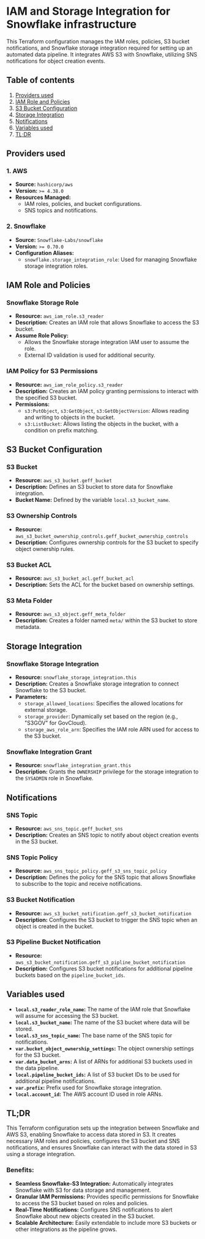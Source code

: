 # IAM and Storage Integration for Snowflake infrastructure

This Terraform configuration manages the IAM roles, policies, S3 bucket notifications, and Snowflake storage integration required for setting up an automated data pipeline. It integrates AWS S3 with Snowflake, utilizing SNS notifications for object creation events.

## Table of contents

1. [Providers used](#providers-used)
2. [IAM Role and Policies](#iam-role-and-policies)
3. [S3 Bucket Configuration](#s3-bucket-configuration)
4. [Storage Integration](#storage-integration)
5. [Notifications](#notifications)
6. [Variables used](#variables-used)
7. [TL;DR](#tldr)

## Providers used

### 1. AWS
- **Source:** `hashicorp/aws`
- **Version:** `>= 4.38.0`
- **Resources Managed:**
  - IAM roles, policies, and bucket configurations.
  - SNS topics and notifications.

### 2. Snowflake
- **Source:** `Snowflake-Labs/snowflake`
- **Version:** `>= 0.70.0`
- **Configuration Aliases:**
  - `snowflake.storage_integration_role`: Used for managing Snowflake storage integration roles.

## IAM Role and Policies

### Snowflake Storage Role

- **Resource:** `aws_iam_role.s3_reader`
- **Description:** Creates an IAM role that allows Snowflake to access the S3 bucket.
- **Assume Role Policy:**
  - Allows the Snowflake storage integration IAM user to assume the role.
  - External ID validation is used for additional security.

### IAM Policy for S3 Permissions

- **Resource:** `aws_iam_role_policy.s3_reader`
- **Description:** Creates an IAM policy granting permissions to interact with the specified S3 bucket.
- **Permissions:**
  - `s3:PutObject`, `s3:GetObject`, `s3:GetObjectVersion`: Allows reading and writing to objects in the bucket.
  - `s3:ListBucket`: Allows listing the objects in the bucket, with a condition on prefix matching.

## S3 Bucket Configuration

### S3 Bucket

- **Resource:** `aws_s3_bucket.geff_bucket`
- **Description:** Defines an S3 bucket to store data for Snowflake integration.
- **Bucket Name:** Defined by the variable `local.s3_bucket_name`.

### S3 Ownership Controls

- **Resource:** `aws_s3_bucket_ownership_controls.geff_bucket_ownership_controls`
- **Description:** Configures ownership controls for the S3 bucket to specify object ownership rules.

### S3 Bucket ACL

- **Resource:** `aws_s3_bucket_acl.geff_bucket_acl`
- **Description:** Sets the ACL for the bucket based on ownership settings.

### S3 Meta Folder

- **Resource:** `aws_s3_object.geff_meta_folder`
- **Description:** Creates a folder named `meta/` within the S3 bucket to store metadata.

## Storage Integration

### Snowflake Storage Integration

- **Resource:** `snowflake_storage_integration.this`
- **Description:** Creates a Snowflake storage integration to connect Snowflake to the S3 bucket.
- **Parameters:**
  - `storage_allowed_locations`: Specifies the allowed locations for external storage.
  - `storage_provider`: Dynamically set based on the region (e.g., "S3GOV" for GovCloud).
  - `storage_aws_role_arn`: Specifies the IAM role ARN used for access to the S3 bucket.

### Snowflake Integration Grant

- **Resource:** `snowflake_integration_grant.this`
- **Description:** Grants the `OWNERSHIP` privilege for the storage integration to the `SYSADMIN` role in Snowflake.

## Notifications

### SNS Topic

- **Resource:** `aws_sns_topic.geff_bucket_sns`
- **Description:** Creates an SNS topic to notify about object creation events in the S3 bucket.

### SNS Topic Policy

- **Resource:** `aws_sns_topic_policy.geff_s3_sns_topic_policy`
- **Description:** Defines the policy for the SNS topic that allows Snowflake to subscribe to the topic and receive notifications.

### S3 Bucket Notification

- **Resource:** `aws_s3_bucket_notification.geff_s3_bucket_notification`
- **Description:** Configures the S3 bucket to trigger the SNS topic when an object is created in the bucket.

### S3 Pipeline Bucket Notification

- **Resource:** `aws_s3_bucket_notification.geff_s3_pipline_bucket_notification`
- **Description:** Configures S3 bucket notifications for additional pipeline buckets based on the `pipeline_bucket_ids`.

## Variables used

- **`local.s3_reader_role_name`:** The name of the IAM role that Snowflake will assume for accessing the S3 bucket.
- **`local.s3_bucket_name`:** The name of the S3 bucket where data will be stored.
- **`local.s3_sns_topic_name`:** The base name of the SNS topic for notifications.
- **`var.bucket_object_ownership_settings`:** The object ownership settings for the S3 bucket.
- **`var.data_bucket_arns`:** A list of ARNs for additional S3 buckets used in the data pipeline.
- **`local.pipeline_bucket_ids`:** A list of S3 bucket IDs to be used for additional pipeline notifications.
- **`var.prefix`:** Prefix used for Snowflake storage integration.
- **`local.account_id`:** The AWS account ID used in role ARNs.

## TL;DR

This Terraform configuration sets up the integration between Snowflake and AWS S3, enabling Snowflake to access data stored in S3. It creates necessary IAM roles and policies, configures the S3 bucket and SNS notifications, and ensures Snowflake can interact with the data stored in S3 using a storage integration.

### Benefits:
- **Seamless Snowflake-S3 Integration:** Automatically integrates Snowflake with S3 for data storage and management.
- **Granular IAM Permissions:** Provides specific permissions for Snowflake to access the S3 bucket based on roles and policies.
- **Real-Time Notifications:** Configures SNS notifications to alert Snowflake about new objects created in the S3 bucket.
- **Scalable Architecture:** Easily extendable to include more S3 buckets or other integrations as the pipeline grows.
